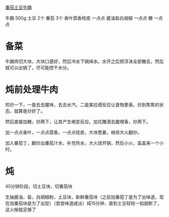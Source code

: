 [番茄土豆牛腩](https://www.bilibili.com/video/BV1v64y1H75v/?vd_source=386bdb94ff2a430f8d22a6de9755030c)

牛腩 500g
土豆 2个
番茄 3个
香叶茴香桂皮 一点点
酱油盐白胡椒 一点点
糖 一点点


# 备菜

牛腩肉切大块，大块口感好，然后冷水下锅焯水。水开之后把浮沫全部撇去，然后就可以出锅了，尽可能控干水分。

# 炖前处理牛肉

煎炒一下，一是去去腥味，去去水汽，二是美拉德反应让食物更香。炒到焦焦的状态，就算是炒好了。

然后直接加糖，炒两下，让其产生褐变反应。加花雕酒去腥增香，炒两下。

加一点点香叶，一点点茴香，一点点桂皮，大块葱姜，继续大火翻炒。

加入番茄丁，翻炒出番茄汁水，补充热水，大火烧开锅，然后小火，盖盖来一个小时。

# 炖

45分钟阶段，切土豆块，切番茄块

生抽酱油，盐，白胡椒粉，土豆块，新鲜番茄块（之前加番茄丁是为了出味道，现在加番茄块是为了出型）（尝尝味道咸淡）炖15分钟，直到土豆轻轻一掐就断了，这火候就足够了